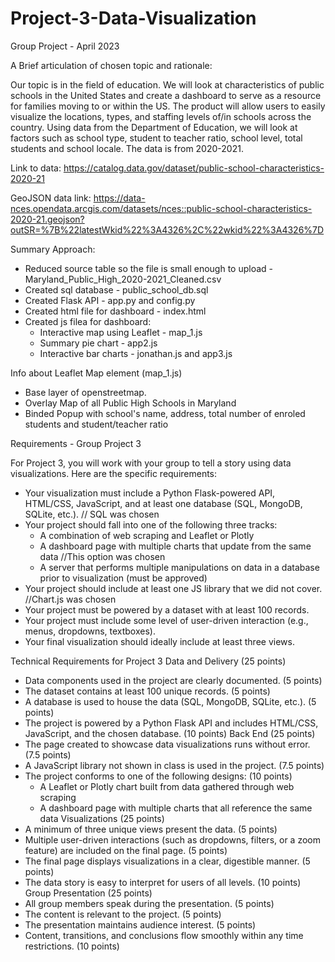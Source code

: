 # Project-3-Data-Visualization
Group Project - April 2023

A Brief articulation of chosen topic and rationale:

Our topic is in the field of education. We will look at characteristics of public schools in the 
United States and create a dashboard to serve as a resource for families moving to or 
within the US. The product will allow users to easily visualize the locations, types, and 
staffing levels of/in schools across the country. Using data from the Department of 
Education, we will look at factors such as school type, student to teacher ratio, school level, 
total students and school locale. The data is from 2020-2021.

Link to data: https://catalog.data.gov/dataset/public-school-characteristics-2020-21

GeoJSON data link: https://data-nces.opendata.arcgis.com/datasets/nces::public-school-characteristics-2020-21.geojson?outSR=%7B%22latestWkid%22%3A4326%2C%22wkid%22%3A4326%7D

Summary Approach:
+ Reduced source table so the file is small enough to upload - Maryland_Public_High_2020-2021_Cleaned.csv 
+ Created sql database - public_school_db.sql 
+ Created Flask API - app.py and config.py 
+ Created html file for dashboard - index.html
+ Created js filea for dashboard: 
  - Interactive map using Leaflet - map_1.js
  - Summary pie chart - app2.js
  - Interactive bar charts - jonathan.js and app3.js

Info about Leaflet Map element (map_1.js) 
  + Base layer of openstreetmap.
  + Overlay Map of all Public High Schools in Maryland
  + Binded Popup with school's name, address, total number of enroled students and student/teacher ratio

Requirements - Group Project 3

For Project 3, you will work with your group to tell a story using data visualizations. Here are the specific requirements:
- Your visualization must include a Python Flask-powered API, HTML/CSS, JavaScript, and at least one database (SQL, MongoDB, SQLite, etc.). // SQL was chosen
- Your project should fall into one of the following three tracks:
  - A combination of web scraping and Leaflet or Plotly
  - A dashboard page with multiple charts that update from the same data //This option was chosen
  - A server that performs multiple manipulations on data in a database prior to visualization (must be approved)
- Your project should include at least one JS library that we did not cover. //Chart.js was chosen
- Your project must be powered by a dataset with at least 100 records.
- Your project must include some level of user-driven interaction (e.g., menus, dropdowns, textboxes).
- Your final visualization should ideally include at least three views.

Technical Requirements for Project 3
Data and Delivery (25 points)
  - Data components used in the project are clearly documented. (5 points)
  - The dataset contains at least 100 unique records. (5 points)
  - A database is used to house the data (SQL, MongoDB, SQLite, etc.). (5 points)
  - The project is powered by a Python Flask API and includes HTML/CSS, JavaScript, and the chosen database. (10 points)
Back End (25 points)
  - The page created to showcase data visualizations runs without error. (7.5 points)
  - A JavaScript library not shown in class is used in the project. (7.5 points)
  - The project conforms to one of the following designs: (10 points)
    - A Leaflet or Plotly chart built from data gathered through web scraping
    - A dashboard page with multiple charts that all reference the same data
Visualizations (25 points)
- A minimum of three unique views present the data. (5 points)
- Multiple user-driven interactions (such as dropdowns, filters, or a zoom feature) are included on the final page. (5 points)
- The final page displays visualizations in a clear, digestible manner. (5 points)
- The data story is easy to interpret for users of all levels. (10 points)
Group Presentation (25 points)
- All group members speak during the presentation. (5 points)
- The content is relevant to the project. (5 points)
- The presentation maintains audience interest. (5 points)
- Content, transitions, and conclusions flow smoothly within any time restrictions. (10 points)
